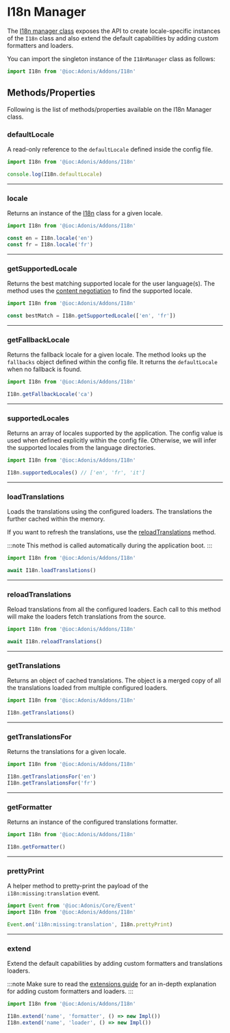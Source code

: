 # I18n Manager

The [I18n manager class](https://github.com/adonisjs/i18n/blob/develop/src/I18nManager/index.ts) exposes the API to create locale-specific instances of the `I18n` class and also extend the default capabilities by adding custom formatters and loaders.

You can import the singleton instance of the `I18nManager` class as follows:

```ts
import I18n from '@ioc:Adonis/Addons/I18n'
```

## Methods/Properties
Following is the list of methods/properties available on the I18n Manager class.

### defaultLocale
A read-only reference to the `defaultLocale` defined inside the config file.

```ts
import I18n from '@ioc:Adonis/Addons/I18n'

console.log(I18n.defaultLocale)
```

---

### locale
Returns an instance of the [I18n](./i18n.md) class for a given locale.

```ts
import I18n from '@ioc:Adonis/Addons/I18n'

const en = I18n.locale('en')
const fr = I18n.locale('fr')
```

---

### getSupportedLocale
Returns the best matching supported locale for the user language(s). The method uses the [content negotiation](https://developer.mozilla.org/en-US/docs/Web/HTTP/Content_negotiation) to find the supported locale.

```ts
import I18n from '@ioc:Adonis/Addons/I18n'

const bestMatch = I18n.getSupportedLocale(['en', 'fr'])
```

---

### getFallbackLocale
Returns the fallback locale for a given locale. The method looks up the `fallbacks` object defined within the config file. It returns the `defaultLocale` when no fallback is found.

```ts
import I18n from '@ioc:Adonis/Addons/I18n'

I18n.getFallbackLocale('ca')
```

---

### supportedLocales
Returns an array of locales supported by the application. The config value is used when defined explicitly within the config file. Otherwise, we will infer the supported locales from the language directories.

```ts
import I18n from '@ioc:Adonis/Addons/I18n'

I18n.supportedLocales() // ['en', 'fr', 'it']
```

---

### loadTranslations
Loads the translations using the configured loaders. The translations the further cached within the memory. 

If you want to refresh the translations, use the [reloadTranslations](#reloadtranslations) method.

:::note
This method is called automatically during the application boot.
:::

```ts
import I18n from '@ioc:Adonis/Addons/I18n'

await I18n.loadTranslations()
```

---

### reloadTranslations
Reload translations from all the configured loaders. Each call to this method will make the loaders fetch translations from the source.

```ts
import I18n from '@ioc:Adonis/Addons/I18n'

await I18n.reloadTranslations()
```

---

### getTranslations
Returns an object of cached translations. The object is a merged copy of all the translations loaded from multiple configured loaders.

```ts
import I18n from '@ioc:Adonis/Addons/I18n'

I18n.getTranslations()
```

---

### getTranslationsFor
Returns the translations for a given locale.

```ts
import I18n from '@ioc:Adonis/Addons/I18n'

I18n.getTranslationsFor('en')
I18n.getTranslationsFor('fr')
```

---

### getFormatter
Returns an instance of the configured translations formatter.

```ts
import I18n from '@ioc:Adonis/Addons/I18n'

I18n.getFormatter()
```

---

### prettyPrint
A helper method to pretty-print the payload of the `i18n:missing:translation` event.

```ts
import Event from '@ioc:Adonis/Core/Event'
import I18n from '@ioc:Adonis/Addons/I18n'

Event.on('i18n:missing:translation', I18n.prettyPrint)
```

---

### extend
Extend the default capabilities by adding custom formatters and translations loaders.

:::note
Make sure to read the [extensions guide](../../guides/digging-deeper/i18n.md#add-custom-message-formatter) for an in-depth explanation for adding custom formatters and loaders.
:::

```ts
import I18n from '@ioc:Adonis/Addons/I18n'

I18n.extend('name', 'formatter', () => new Impl())
I18n.extend('name', 'loader', () => new Impl())
```
